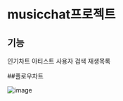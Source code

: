 # musicchat프로젝트

## 기능
인기차트
아티스트
사용자 검색
재생목록

##플로우차트

   ![image](https://github.com/user-attachments/assets/4c28dbc0-0307-4fc2-b2dd-7558d7f716b1)

